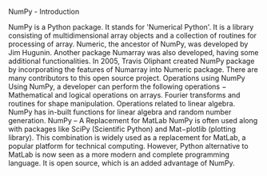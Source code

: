 
NumPy - Introduction



NumPy is a Python package. It stands for 'Numerical Python'. It is a library consisting of multidimensional array objects and a collection of routines for processing of array.
Numeric, the ancestor of NumPy, was developed by Jim Hugunin. Another package Numarray was also developed, having some additional functionalities. In 2005, Travis Oliphant created NumPy package by incorporating the features of Numarray into Numeric package. There are many contributors to this open source project.
Operations using NumPy
Using NumPy, a developer can perform the following operations −
Mathematical and logical operations on arrays.
Fourier transforms and routines for shape manipulation.
Operations related to linear algebra. NumPy has in-built functions for linear algebra and random number generation.
NumPy – A Replacement for MatLab
NumPy is often used along with packages like SciPy (Scientific Python) and Mat−plotlib (plotting library). This combination is widely used as a replacement for MatLab, a popular platform for technical computing. However, Python alternative to MatLab is now seen as a more modern and complete programming language.
It is open source, which is an added advantage of NumPy.


